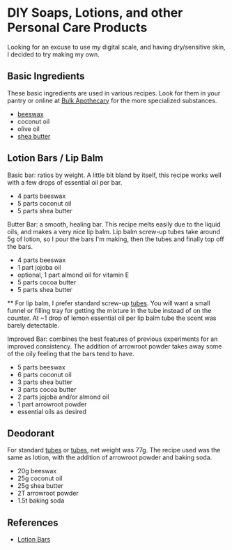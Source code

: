 # DIY Soaps, Lotions, and other Personal Care Products

Looking for an excuse to use my digital scale, and having dry/sensitive skin, I decided to try making my own.

## Basic Ingredients

These basic ingredients are used in various recipes.
Look for them in your pantry or online at [Bulk Apothecary](http://www.bulkapothecary.com) for the more specialized substances.

* [beeswax](http://www.bulkapothecary.com/raw-ingredients/waxes/beeswax-we-offer-both-white-and-yellow.html)
* coconut oil
* olive oil
* [shea butter](http://www.bulkapothecary.com/shea-butter.html)


## Lotion Bars / Lip Balm

Basic bar: ratios by weight.
A little bit bland by itself, this recipe works well with a few drops of essential oil per bar.

* 4 parts beeswax
* 5 parts coconut oil
* 5 parts shea butter

Butter Bar: a smooth, healing bar.
This recipe melts easily due to the liquid oils, and makes a very nice lip balm.
Lip balm screw-up tubes take around 5g of lotion, so I pour the bars I'm making, then the tubes and finally top off the bars.

* 4 parts beeswax
* 1 part jojoba oil
* optional, 1 part almond oil for vitamin E
* 5 parts cocoa butter
* 5 parts shea butter

** For lip balm, I prefer standard screw-up  [tubes](http://www.bulkapothecary.com/make-it/lip-balm/lip-balm-containers/empty-lip-balm-tubes.html).
You will want a small funnel or filling tray for getting the mixture in the tube instead of on the counter. 
At ~1 drop of lemon essential oil per lip balm tube the scent was barely detectable.

Improved Bar: combines the best features of previous experiments for an improved consistency. The addition of arrowroot powder takes away some of the oily feeling that the bars tend to have.

* 5 parts beeswax
* 6 parts coconut oil
* 3 parts shea butter
* 3 parts cocoa butter
* 2 parts jojoba and/or almond oil
* 1 part arrowroot powder
* essential oils as desired


## Deodorant

For standard [tubes](http://www.bulkapothecary.com/make-it/personal-care-products/containers/empty-deodorant-white-plastic-containers-bag-of-50.html) or [tubes](http://www.amazon.com/Deodorant-Containers-New-Empty-Pack/dp/B00CMF4CIM), net weight was 77g.
The recipe used was the same as lotion, with the addition of arrowroot powder and baking soda.

* 20g beeswax
* 25g coconut oil
* 25g shea butter
* 2T arrowroot powder
* 1.5t baking soda


## References

* [Lotion Bars](http://wellnessmama.com/4770/lotion-bars/)
